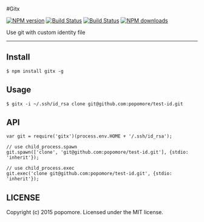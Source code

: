 #Gitx 

[![NPM version](https://img.shields.io/npm/v/gitx.svg?style=flat)](https://npmjs.org/package/gitx)
[![Build Status](https://img.shields.io/travis/popomore/gitx.svg?style=flat)](https://travis-ci.org/popomore/gitx)
[![Build Status](https://img.shields.io/coveralls/popomore/gitx.svg?style=flat)](https://coveralls.io/r/popomore/gitx)
[![NPM downloads](http://img.shields.io/npm/dm/gitx.svg?style=flat)](https://npmjs.org/package/gitx)

Use git with custom identity file

---

## Install

```
$ npm install gitx -g
```

## Usage

```
$ gitx -i ~/.ssh/id_rsa clone git@github.com:popomore/test-id.git
```

## API

```
var git = require('gitx')(process.env.HOME + '/.ssh/id_rsa');

// use child_process.spawn
git.spawn(['clone', 'git@github.com:popomore/test-id.git'], {stdio: 'inherit'});

// use child_process.exec
git.exec('clone git@github.com:popomore/test-id.git', {stdio: 'inherit'});
```

## LICENSE

Copyright (c) 2015 popomore. Licensed under the MIT license.
